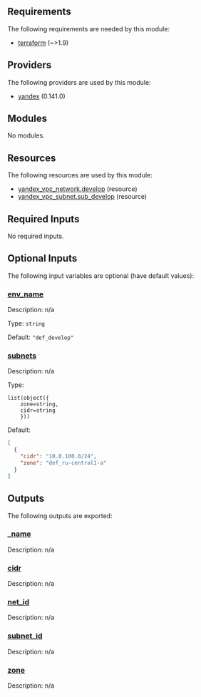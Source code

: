## Requirements

The following requirements are needed by this module:

- <a name="requirement_terraform"></a> [terraform](#requirement\_terraform) (~>1.9)

## Providers

The following providers are used by this module:

- <a name="provider_yandex"></a> [yandex](#provider\_yandex) (0.141.0)

## Modules

No modules.

## Resources

The following resources are used by this module:

- [yandex_vpc_network.develop](https://registry.terraform.io/providers/yandex-cloud/yandex/latest/docs/resources/vpc_network) (resource)
- [yandex_vpc_subnet.sub_develop](https://registry.terraform.io/providers/yandex-cloud/yandex/latest/docs/resources/vpc_subnet) (resource)

## Required Inputs

No required inputs.

## Optional Inputs

The following input variables are optional (have default values):

### <a name="input_env_name"></a> [env\_name](#input\_env\_name)

Description: n/a

Type: `string`

Default: `"def_develop"`

### <a name="input_subnets"></a> [subnets](#input\_subnets)

Description: n/a

Type:

```hcl
list(object({
    zone=string,
    cidr=string
    }))
```

Default:

```json
[
  {
    "cidr": "10.0.100.0/24",
    "zone": "def_ru-central1-a"
  }
]
```

## Outputs

The following outputs are exported:

### <a name="output__name"></a> [\_name](#output\_\_name)

Description: n/a

### <a name="output_cidr"></a> [cidr](#output\_cidr)

Description: n/a

### <a name="output_net_id"></a> [net\_id](#output\_net\_id)

Description: n/a

### <a name="output_subnet_id"></a> [subnet\_id](#output\_subnet\_id)

Description: n/a

### <a name="output_zone"></a> [zone](#output\_zone)

Description: n/a
